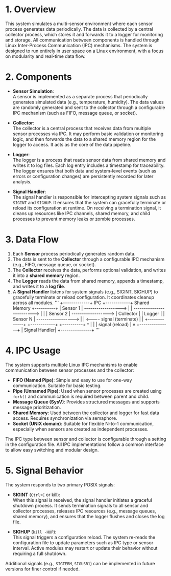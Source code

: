 # 1. Overview

This system simulates a multi-sensor environment where each sensor process generates data periodically. The data is collected by a central collector process, which stores it and forwards it to a logger for monitoring and storage. All communication between components is handled through Linux Inter-Process Communication (IPC) mechanisms. The system is designed to run entirely in user space on a Linux environment, with a focus on modularity and real-time data flow.

# 2. Components
- **Sensor Simulation**:  
  A sensor is implemented as a separate process that periodically generates simulated data (e.g., temperature, humidity). The data values are randomly generated and sent to the collector through a configurable IPC mechanism (such as FIFO, message queue, or socket).

- **Collector**:  
  The collector is a central process that receives data from multiple sensor processes via IPC. It may perform basic validation or monitoring logic, and then forwards the data to a shared memory region for the logger to access. It acts as the core of the data pipeline.

- **Logger**:  
  The logger is a process that reads sensor data from shared memory and writes it to log files. Each log entry includes a timestamp for traceability. The logger ensures that both data and system-level events (such as errors or configuration changes) are persistently recorded for later analysis.

- **Signal Handler**:  
  The signal handler is responsible for intercepting system signals such as `SIGINT` and `SIGHUP`. It ensures that the system can gracefully terminate or reload its configuration at runtime. On receiving a termination signal, it cleans up resources like IPC channels, shared memory, and child processes to prevent memory leaks or zombie processes.

# 3. Data Flow

1. Each **Sensor** process periodically generates random data.
2. The data is sent to the **Collector** through a configurable IPC mechanism (e.g., FIFO, message queue, or socket).
3. The **Collector** receives the data, performs optional validation, and writes it into a **shared memory** region.
4. The **Logger** reads the data from shared memory, appends a timestamp, and writes it to a **log file**.
5. A **Signal Handler** listens for system signals (e.g., SIGINT, SIGHUP) to gracefully terminate or reload configuration. It coordinates cleanup across all modules.
'''
+-------------+         IPC          +------------+        Shared Memory        +----------+
|   Sensor 1  |  ------------------> |            |  -------------------------> |          |
|   Sensor 2  |  ------------------> |  Collector |                             |  Logger  |
|   Sensor N  |  ------------------> |            |  <---- signal (terminate)   |          |
+-------------+                     +------------+                              +----------+
                                        ^   |
                                        |   | signal (reload)
                                        |   v
                                   +---------------+
                                   | Signal Handler|
                                   +---------------+
'''

# 4. IPC Usage

The system supports multiple Linux IPC mechanisms to enable communication between sensor processes and the collector:

- **FIFO (Named Pipe)**: Simple and easy to use for one-way communication. Suitable for basic testing.
- **Pipe (Unnamed Pipe)**: Used when sensor processes are created using `fork()` and communication is required between parent and child.
- **Message Queue (SysV)**: Provides structured messages and supports message prioritization.
- **Shared Memory**: Used between the collector and logger for fast data access. Requires synchronization via semaphore.
- **Socket (UNIX domain)**: Suitable for flexible N-to-1 communication, especially when sensors are created as independent processes.
  
The IPC type between sensor and collector is configurable through a setting in the configuration file. All IPC implementations follow a common interface to allow easy switching and modular design.

# 5. Signal Behavior

The system responds to two primary POSIX signals:

- **SIGINT** (`Ctrl+C` or kill):  
  When this signal is received, the signal handler initiates a graceful shutdown process. It sends termination signals to all sensor and collector processes, releases IPC resources (e.g., message queues, shared memory), and ensures that the logger flushes and closes the log file.

- **SIGHUP** (`kill -HUP`):  
  This signal triggers a configuration reload. The system re-reads the configuration file to update parameters such as IPC type or sensor interval. Active modules may restart or update their behavior without requiring a full shutdown.

Additional signals (e.g., `SIGTERM`, `SIGUSR1`) can be implemented in future versions for finer control if needed.
